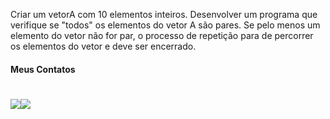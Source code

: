 Criar um vetorA com 10 elementos inteiros. Desenvolver um programa que verifique se "todos" os elementos do vetor A são pares.
Se pelo menos um elemento do vetor não for par, o processo de repetição para de percorrer os elementos do vetor e deve ser encerrado.

#### Meus Contatos
# <a href = "mailto:joaodedeusrsfilho@gmail.com"><img src="https://img.shields.io/badge/-Gmail-%23333?style=for-the-badge&logo=gmail&logoColor=white" target="_blank"></a><a href="https://www.linkedin.com/in/joaodedeusrsfilho" target="_blank"><img src="https://img.shields.io/badge/-LinkedIn-%230077B5?style=for-the-badge&logo=linkedin&logoColor=white" target="_blank"></a> 
